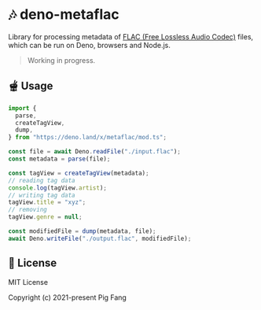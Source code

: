 # 🎶 deno-metaflac

Library for processing metadata of [FLAC (Free Lossless Audio Codec)](https://xiph.org/flac/) files, which can be run on Deno, browsers and Node.js.

> Working in progress.

## 🫕 Usage

```ts
import {
  parse,
  createTagView,
  dump,
} from "https://deno.land/x/metaflac/mod.ts";

const file = await Deno.readFile("./input.flac");
const metadata = parse(file);

const tagView = createTagView(metadata);
// reading tag data
console.log(tagView.artist);
// writing tag data
tagView.title = "xyz";
// removing
tagView.genre = null;

const modifiedFile = dump(metadata, file);
await Deno.writeFile("./output.flac", modifiedFile);
```

## 📃 License

MIT License

Copyright (c) 2021-present Pig Fang
